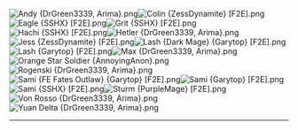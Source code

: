 ![Andy {DrGreen3339, Arima}.png](https://raw.githubusercontent.com/Klokinator/FE-Repo/main/Portrait%20Repository/Non-FE%20Properties/Advance%20Wars/Andy%20%7BDrGreen3339,%20Arima%7D.png "Andy {DrGreen3339, Arima}.png")![Colin {ZessDynamite} [F2E].png](https://raw.githubusercontent.com/Klokinator/FE-Repo/main/Portrait%20Repository/Non-FE%20Properties/Advance%20Wars/Colin%20%7BZessDynamite%7D%20%5BF2E%5D.png "Colin {ZessDynamite} [F2E].png")![Eagle {SSHX} [F2E].png](https://raw.githubusercontent.com/Klokinator/FE-Repo/main/Portrait%20Repository/Non-FE%20Properties/Advance%20Wars/Eagle%20%7BSSHX%7D%20%5BF2E%5D.png "Eagle {SSHX} [F2E].png")![Grit {SSHX} [F2E].png](https://raw.githubusercontent.com/Klokinator/FE-Repo/main/Portrait%20Repository/Non-FE%20Properties/Advance%20Wars/Grit%20%7BSSHX%7D%20%5BF2E%5D.png "Grit {SSHX} [F2E].png")![Hachi {SSHX} [F2E].png](https://raw.githubusercontent.com/Klokinator/FE-Repo/main/Portrait%20Repository/Non-FE%20Properties/Advance%20Wars/Hachi%20%7BSSHX%7D%20%5BF2E%5D.png "Hachi {SSHX} [F2E].png")![Hetler {DrGreen3339, Arima}.png](https://raw.githubusercontent.com/Klokinator/FE-Repo/main/Portrait%20Repository/Non-FE%20Properties/Advance%20Wars/Hetler%20%7BDrGreen3339,%20Arima%7D.png "Hetler {DrGreen3339, Arima}.png")![Jess {ZessDynamite} [F2E].png](https://raw.githubusercontent.com/Klokinator/FE-Repo/main/Portrait%20Repository/Non-FE%20Properties/Advance%20Wars/Jess%20%7BZessDynamite%7D%20%5BF2E%5D.png "Jess {ZessDynamite} [F2E].png")![Lash {Dark Mage} {Garytop} [F2E].png](https://raw.githubusercontent.com/Klokinator/FE-Repo/main/Portrait%20Repository/Non-FE%20Properties/Advance%20Wars/Lash%20(Dark%20Mage)%20%7BGarytop%7D%20%5BF2E%5D.png "Lash {Dark Mage} {Garytop} [F2E].png")![Lash {Garytop} [F2E].png](https://raw.githubusercontent.com/Klokinator/FE-Repo/main/Portrait%20Repository/Non-FE%20Properties/Advance%20Wars/Lash%20%7BGarytop%7D%20%5BF2E%5D.png "Lash {Garytop} [F2E].png")![Max {DrGreen3339, Arima}.png](https://raw.githubusercontent.com/Klokinator/FE-Repo/main/Portrait%20Repository/Non-FE%20Properties/Advance%20Wars/Max%20%7BDrGreen3339,%20Arima%7D.png "Max {DrGreen3339, Arima}.png")![Orange Star Soldier {AnnoyingAnon}.png](https://raw.githubusercontent.com/Klokinator/FE-Repo/main/Portrait%20Repository/Non-FE%20Properties/Advance%20Wars/Orange%20Star%20Soldier%20%7BAnnoyingAnon%7D.png "Orange Star Soldier {AnnoyingAnon}.png")![Rogenski {DrGreen3339, Arima}.png](https://raw.githubusercontent.com/Klokinator/FE-Repo/main/Portrait%20Repository/Non-FE%20Properties/Advance%20Wars/Rogenski%20%7BDrGreen3339,%20Arima%7D.png "Rogenski {DrGreen3339, Arima}.png")![Sami {FE Fates Outlaw} {Garytop} [F2E].png](https://raw.githubusercontent.com/Klokinator/FE-Repo/main/Portrait%20Repository/Non-FE%20Properties/Advance%20Wars/Sami%20(FE%20Fates%20Outlaw)%20%7BGarytop%7D%20%5BF2E%5D.png "Sami {FE Fates Outlaw} {Garytop} [F2E].png")![Sami {Garytop} [F2E].png](https://raw.githubusercontent.com/Klokinator/FE-Repo/main/Portrait%20Repository/Non-FE%20Properties/Advance%20Wars/Sami%20%7BGarytop%7D%20%5BF2E%5D.png "Sami {Garytop} [F2E].png")![Sami {SSHX} [F2E].png](https://raw.githubusercontent.com/Klokinator/FE-Repo/main/Portrait%20Repository/Non-FE%20Properties/Advance%20Wars/Sami%20%7BSSHX%7D%20%5BF2E%5D.png "Sami {SSHX} [F2E].png")![Sturm {PurpleMage} [F2E].png](https://raw.githubusercontent.com/Klokinator/FE-Repo/main/Portrait%20Repository/Non-FE%20Properties/Advance%20Wars/Sturm%20%7BPurpleMage%7D%20%5BF2E%5D.png "Sturm {PurpleMage} [F2E].png")![Von Rosso {DrGreen3339, Arima}.png](https://raw.githubusercontent.com/Klokinator/FE-Repo/main/Portrait%20Repository/Non-FE%20Properties/Advance%20Wars/Von%20Rosso%20%7BDrGreen3339,%20Arima%7D.png "Von Rosso {DrGreen3339, Arima}.png")![Yuan Delta {DrGreen3339, Arima}.png](https://raw.githubusercontent.com/Klokinator/FE-Repo/main/Portrait%20Repository/Non-FE%20Properties/Advance%20Wars/Yuan%20Delta%20%7BDrGreen3339,%20Arima%7D.png "Yuan Delta {DrGreen3339, Arima}.png")



----

